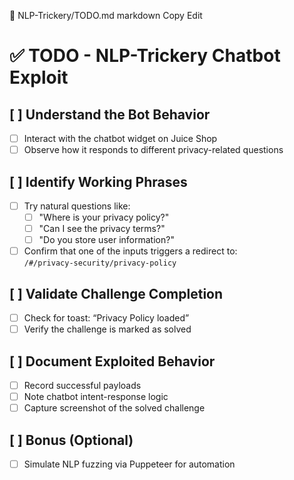 📁 NLP-Trickery/TODO.md
markdown
Copy
Edit
# ✅ TODO - NLP-Trickery Chatbot Exploit

## [ ] Understand the Bot Behavior
- [ ] Interact with the chatbot widget on Juice Shop
- [ ] Observe how it responds to different privacy-related questions

## [ ] Identify Working Phrases
- [ ] Try natural questions like:
  - [ ] "Where is your privacy policy?"
  - [ ] "Can I see the privacy terms?"
  - [ ] "Do you store user information?"
- [ ] Confirm that one of the inputs triggers a redirect to:  
      `/#/privacy-security/privacy-policy`

## [ ] Validate Challenge Completion
- [ ] Check for toast: “Privacy Policy loaded”
- [ ] Verify the challenge is marked as solved

## [ ] Document Exploited Behavior
- [ ] Record successful payloads
- [ ] Note chatbot intent-response logic
- [ ] Capture screenshot of the solved challenge

## [ ] Bonus (Optional)
- [ ] Simulate NLP fuzzing via Puppeteer for automation
